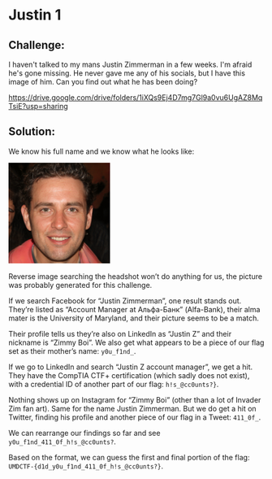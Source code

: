 # Justin 1

## Challenge:

I haven't talked to my mans Justin Zimmerman in a few weeks. I'm afraid he's gone missing. He never gave me any of his socials, but I have this image of him. Can you find out what he has been doing?

https://drive.google.com/drive/folders/1iXQs9Ej4D7mg7Gl9a0vu6UgAZ8MqTsiE?usp=sharing

## Solution:

We know his full name and we know what he looks like:

<img src="justin.PNG" alt="This person does not exist." width="200">

Reverse image searching the headshot won’t do anything for us, the picture was probably generated for this challenge.

If we search Facebook for “Justin Zimmerman”, one result stands out. They’re listed as “Account Manager at Альфа-Банк” (Alfa-Bank), their alma mater is the University of Maryland, and their picture seems to be a match.

Their profile tells us they’re also on LinkedIn as “Justin Z” and their nickname is “Zimmy Boi”. We also get what appears to be a piece of our flag set as their mother’s name: `y0u_f1nd_`.

If we go to LinkedIn and search “Justin Z account manager”, we get a hit. They have the CompTIA CTF+ certification (which sadly does not exist), with a credential ID of another part of our flag: `h!s_@cc0unts?}`.

Nothing shows up on Instagram for “Zimmy Boi” (other than a lot of Invader Zim fan art). Same for the name Justin Zimmerman. But we do get a hit on Twitter, finding his profile and another piece of our flag in a Tweet: `411_0f_`.

We can rearrange our findings so far and see `y0u_f1nd_411_0f_h!s_@cc0unts?`.

Based on the format, we can guess the first and final portion of the flag: `UMDCTF-{d1d_y0u_f1nd_411_0f_h!s_@cc0unts?}`.
